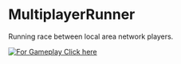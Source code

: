 # MultiplayerRunner
Running race between local area network players. 

[![For Gameplay Click here](https://img.youtube.com/vi/-YGYuJfj5Uw/0.jpg)](https://www.youtube.com/watch?v=-YGYuJfj5Uw)
